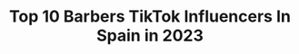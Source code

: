 ---
title: Top 10 Barbers TikTok Influencers In Spain in 2023
description: >-
  Find top barbers TikTok influencers in Spain in 2023. Most popular hashtags: #fyp #viral #foryou #parati.
platform: TikTok
hits: 10
text_top: Identify the most popular TikTok accounts on inBeat.
text_bottom: Our platform has 10 TikTok influencers like this in Spain for you to collaborate.
profiles:
  - username: "umarking"
    fullname: >-
      Umar King
    bio: >-
      Umar King👑 Barber💈 🇵🇰🇪🇦
    location: "Spain"
    followers: 78084
    engagement: 983
    commentsToLikes: 0.005512
    id: ckavdeyirlfmv0j23oua6u7js
    verified: false
    hashtags: "#viral, #goviral, #tiktokpakistan, #funny"
  - username: "lordsandbarbers"
    fullname: >-
      Lords & Barbers
    bio: >-
      🇪🇸 Oficial Lords & Barbers 🇪🇸 🏆 F. BEST BARBER SPAIN 2019 🏆
    location: "Spain"
    followers: 116300
    engagement: 658
    commentsToLikes: 0.004219
    id: ckb9qip3smm810j23mdtvv3gu
    verified: false
    hashtags: "#elche, #viral, #santapola, #lordsandbarbers"
  - username: "nico_ferra5"
    fullname: >-
      Nico Ferra • Barcelona Barber
    bio: >-
      Yo me pregunto qué haces con tu vida que no me estás siguiendo en instagram
    location: "Spain"
    followers: 8368
    engagement: 406
    commentsToLikes: 0.014459
    id: ckb99iahptqhr0j23maqfa3cn
    verified: false
    hashtags: "#barba, #barber, #barberstyle, #afeitar"
  - username: "6tojavier"
    fullname: >-
      Sixto Javier
    bio: >-
      Tenerife 🏝️ Maestro y psicopedagogo 👨‍🏫 Amante del cine 🎬
    location: "Spain"
    followers: 69200
    engagement: 966
    commentsToLikes: 0.019229
    id: ck9rokhykd0yi0j78fyyfzk3r
    verified: false
    hashtags: "#baile, #halloweenentiktok, #amor, #lavida"
  - username: "aaron11772"
    fullname: >-
      Aaron Escudero 
    bio: >-
      Contact: 📩 aaronmanuela@gmail.com ❤️🏆
    location: "Spain"
    followers: 50500
    engagement: 513
    commentsToLikes: 0.025285
    id: ckav6lh3jde5i0j23da4tv9j3
    verified: false
    hashtags: "#youtube, #tiktok, #fyp, #parati"
  - username: "marvin.vlc06"
    fullname: >-
      marvin.vlc06
    bio: >-
      Andaluz🔥latino en🔥 Vlc💪🏻🔥 2cuenta de instagram:Marvin.vlc06_tiktok 16k?🔥
    location: "Spain"
    followers: 14700
    engagement: 1572
    commentsToLikes: 0.014930
    id: cka83s4axq79m0i78tmoj7wx7
    verified: false
    hashtags: "#fyp, #hazmeviral, #parati, #viral"
  - username: "tattoedvampire"
    fullname: >-
      Tara
    bio: >-
      VAMPIRE GIRL 🦇 TATTOED 💉 HOT 🔥
    location: "Spain"
    followers: 294400
    engagement: 673
    commentsToLikes: 0.022702
    id: ckbf8mzu7z66p0j23q4ucsxeh
    verified: false
    hashtags: "#foryoupage, #vampirediaries, #nerja, #tiktokers"
  - username: "luiiisfernandez1"
    fullname: >-
      luiiisfernandez
    bio: >-
      Instagram: @luiiisfernandez Email: luisfdeztenis@gmail.com
    location: "Spain"
    followers: 36200
    engagement: 537
    commentsToLikes: 0.028782
    id: cka60tou4skwu0i780oth4xnq
    verified: false
    hashtags: "#doggylove, #viral, #parati, #friends"
  - username: "edutobares"
    fullname: >-
      Edu tobares
    bio: >-
      📸Sigueme en intagram 📸 🎥 Los mejores restos 🎞️ 😎Humor risas y diversión👑
    location: "Spain"
    followers: 55900
    engagement: 681
    commentsToLikes: 0.069552
    id: ck9oiducvflld0j78ca4q3l0m
    verified: false
    hashtags: "#restos, #challenge, #spain, #reto"
  - username: "alberbarbera"
    fullname: >-
      Alberto Barberá
    bio: >-
      Artes Marciales y Entrenamientos Efectivos. https://instagram.com/alberbarera
    location: "Spain"
    followers: 76700
    engagement: 1570
    commentsToLikes: 0.008445
    id: ckbkz2cdkvefm0j23zxbhoaji
    verified: false
    hashtags: "#kickboxing, #viral, #mma, #judo"
---